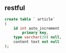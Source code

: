 ## restful

```sql
create table ` article`
(
	id int auto_increment
		primary key,
	type varchar(20) null,
	content text not null
);
```
